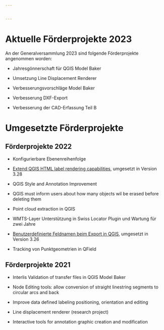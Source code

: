 ```yaml
---


---
```


# Aktuelle Förderprojekte 2023

An der Generalversammlung 2023 sind folgende Förderprojekte angenommen worden:

* Jahresgönnerschaft für QGIS Model Baker

* Umsetzung Line Displacement Renderer

* Verbesserungsvorschläge Model Baker

* Verbesserung DXF-Export

* Verbesserung der CAD-Erfassung Teil B

# Umgesetzte Förderprojekte

## Förderprojekte 2022

* Konfigurierbare Ebenenreihenfolge

* [Extend QGIS HTML label rendering capabilities](https://qgis.org/en/site/forusers/visualchangelog328/index.html#feature-add-support-for-html-bold-italic-font-size-and-font-family-to-labelling), umgesetzt in Version 3.28

* QGIS Style and Annotation Improvement

* QGIS must inform users about how many objects wil be erased before deleting them

* Point cloud extraction in QGIS

* WMTS-Layer Unterstützung in Swiss Locator Plugin und Wartung für zwei Jahre

* [Benutzerdefinierte Feldnamen beim Export in QGIS](https://qgis.org/en/site/forusers/visualchangelog326/index.html#feature-user-defined-field-names-in-export), umgesetzt in Version 3.26

* Tracking von Punktgeometrien in QField

## Förderprojekte 2021

* Interlis Validation of transfer files in QGIS Model Baker

* Node Editing tools: allow conversion of straight linestring segments to circular arcs and back

* Improve data defined labeling positioning, orientation and editing

* Line displacement renderer (research project)

* Interactive tools for annotation graphic creation and modification
